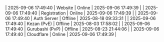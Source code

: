 | 2025-09-06 17:49:40 | Website | Online | 2025-09-06 17:49:39 |
| 2025-09-06 17:49:40 | Registration | Online | 2025-09-06 17:49:39 |
| 2025-09-06 17:49:40 | Auth Server | Offline | 2025-08-18 09:33:31 |
| 2025-09-06 17:49:40 | Kezan (PvE) | Offline | 2025-08-03 17:58:02 |
| 2025-09-06 17:49:40 | Gurubashi (PvP) | Offline | 2025-08-23 21:44:06 |
| 2025-09-06 17:49:40 | Cloudflare | Online | 2025-09-06 17:49:39 |
